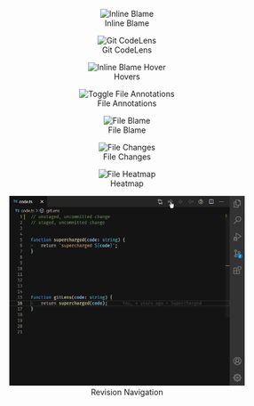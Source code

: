 <figure align="center">
  <img src="../../images/docs/current-line-blame.png" alt="Inline Blame" />
  <figcaption>Inline Blame</figcaption>
</figure>

<figure align="center">
  <img src="../../images/docs/code-lens.png" alt="Git CodeLens" />
  <figcaption>Git CodeLens</figcaption>
</figure>

<figure align="center">
  <img src="../../images/docs/hovers-current-line.png" alt="Inline Blame Hover" />
  <figcaption>Hovers</figcaption>
</figure>

<figure align="center">
  <img src="../../images/docs/gutter-toggle.png" alt="Toggle File Annotations" />
  <figcaption>File Annotations</figcaption>
</figure>

<figure align="center">
  <img src="../../images/docs/gutter-blame.png" alt="File Blame" />
  <figcaption>File Blame</figcaption>
</figure>

<figure align="center">
  <img src="../../images/docs/gutter-changes.png" alt="File Changes" />
  <figcaption>File Changes</figcaption>
</figure>

<figure align="center">
  <img src="../../images/docs/gutter-heatmap.png" alt="File Heatmap" />
  <figcaption>Heatmap</figcaption>
</figure>

<figure align="center">
  <img src="../../images/docs/revision-navigation.gif" alt="Revision Navigation" />
  <figcaption>Revision Navigation</figcaption>
</figure>
